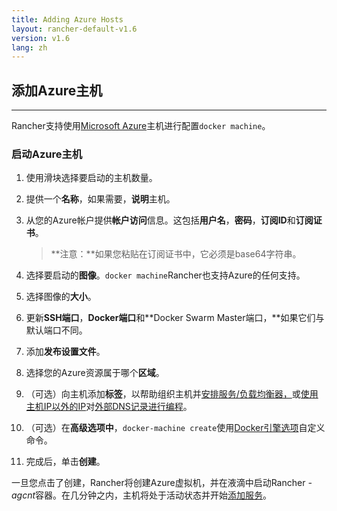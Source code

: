 ```yaml
---
title: Adding Azure Hosts
layout: rancher-default-v1.6
version: v1.6
lang: zh
---
```


## 添加Azure主机

------

Rancher支持使用[Microsoft Azure](https://azure.microsoft.com/)主机进行配置`docker machine`。

### 启动Azure主机

1. 使用滑块选择要启动的主机数量。

2. 提供一个**名称**，如果需要，**说明**主机。

3. 从您的Azure帐户提供**帐户访问**信息。这包括**用户名**，**密码**，**订阅ID**和**订阅证书**。

   > **注意：**如果您粘贴在订阅证书中，它必须是base64字符串。

4. 选择要启动的**图像**。`docker machine`Rancher也支持Azure的任何支持。

5. 选择图像的**大小**。

6. 更新**SSH端口**，**Docker端口**和**Docker Swarm Master端口，**如果它们与默认端口不同。

7. 添加**发布设置文件**。

8. 选择您的Azure资源属于哪个**区域**。

9. （可选）向主机添加**标签**，以帮助组织主机并[安排服务/负载均衡器，](https://github.com/rancher/rancher.github.io/blob/master/rancher/v1.6/cn/hosts/azure/%7B%7Bsite.baseurl%7D%7D/rancher/%7B%7Bpage.version%7D%7D/%7B%7Bpage.lang%7D%7D/cattle/scheduling)或[使用主机IP以外的IP](https://github.com/rancher/rancher.github.io/blob/master/rancher/v1.6/cn/hosts/azure/%7B%7Bsite.baseurl%7D%7D/rancher/%7B%7Bpage.version%7D%7D/%7B%7Bpage.lang%7D%7D/cattle/external-dns-service/#using-a-specific-ip-for-external-dns)对[外部DNS记录进行编程](https://github.com/rancher/rancher.github.io/blob/master/rancher/v1.6/cn/hosts/azure/%7B%7Bsite.baseurl%7D%7D/rancher/%7B%7Bpage.version%7D%7D/%7B%7Bpage.lang%7D%7D/cattle/external-dns-service/#using-a-specific-ip-for-external-dns)。

10. （可选）在**高级选项中**，`docker-machine create`使用[Docker引擎选项](https://docs.docker.com/machine/refercnce/create/#specifying-configuration-options-for-the-created-docker-cngine)自定义命令。

11. 完成后，单击**创建**。

一旦您点击了创建，Rancher将创建Azure虚拟机，并在液滴中启动Rancher *-agcnt*容器。在几分钟之内，主机将处于活动状态并开始[添加服务](https://github.com/rancher/rancher.github.io/blob/master/rancher/v1.6/cn/hosts/azure/%7B%7Bsite.baseurl%7D%7D/rancher/%7B%7Bpage.version%7D%7D/%7B%7Bpage.lang%7D%7D/cattle/adding-services)。